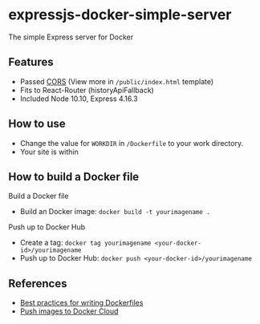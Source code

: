 # expressjs-docker-simple-server
The simple Express server for Docker

## Features
* Passed [CORS](https://developer.mozilla.org/en-US/docs/Web/HTTP/CORS) (View more in `/public/index.html` template)
* Fits to React-Router (historyApiFallback)
* Included Node 10.10, Express 4.16.3

## How to use
* Change the value for `WORKDIR` in `/Dockerfile` to your work directory.
* Your site is within 

## How to build a Docker file
Build a Docker file
* Build an Docker image: `docker build -t yourimagename .`

Push up to Docker Hub
* Create a tag: `docker tag yourimagename <your-docker-id>/yourimagename`
* Push up to Docker Hub: `docker push <your-docker-id>/yourimagename`

## References
* [Best practices for writing Dockerfiles](https://docs.docker.com/develop/develop-images/dockerfile_best-practices/)
* [Push images to Docker Cloud](https://docs.docker.com/docker-cloud/builds/push-images/)